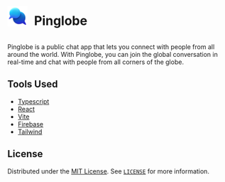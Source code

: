 <div style="display:flex; align-items:center; gap:15px; ">
    <img src="./src/assets/logo.png" height="45px">
    <h1>Pinglobe</h1>
</div>

Pinglobe is a public chat app that lets you connect with people from all around the world. With Pinglobe, you can join the global conversation in real-time and chat with people from all corners of the globe.

## Tools Used

- [Typescript](https://www.typescriptlang.org/)
- [React](https://react.dev/)
- [Vite](https://vitejs.dev/)
- [Firebase](https://firebase.google.com/)
- [Tailwind](https://tailwindcss.com/)

## License

Distributed under the [MIT License](https://opensource.org/license/mit/). See [`LICENSE`](https://github.com/wajid-nv/pinglobe/blob/main/LICENSE) for more information.
